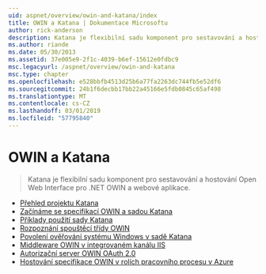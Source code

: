 ```yaml
---
uid: aspnet/overview/owin-and-katana/index
title: OWIN a Katana | Dokumentace Microsoftu
author: rick-anderson
description: Katana je flexibilní sadu komponent pro sestavování a hostování Open Web Interface pro .NET OWIN a webové aplikace.
ms.author: riande
ms.date: 05/30/2013
ms.assetid: 37e005e9-2f1c-4039-b6ef-15612e0fdbc9
msc.legacyurl: /aspnet/overview/owin-and-katana
msc.type: chapter
ms.openlocfilehash: e528bbfb4513d25b6a77fa2263dc744fb5e52df6
ms.sourcegitcommit: 24b1f6decbb17bb22a45166e5fdb0845c65af498
ms.translationtype: MT
ms.contentlocale: cs-CZ
ms.lasthandoff: 03/01/2019
ms.locfileid: "57795840"
---
```

<a name="owin-and-katana"></a>OWIN a Katana
====================
> Katana je flexibilní sadu komponent pro sestavování a hostování Open Web Interface pro .NET OWIN a webové aplikace.


- [Přehled projektu Katana](an-overview-of-project-katana.md)
- [Začínáme se specifikací OWIN a sadou Katana](getting-started-with-owin-and-katana.md)
- [Příklady použití sady Katana](katana-samples.md)
- [Rozpoznání spouštěcí třídy OWIN](owin-startup-class-detection.md)
- [Povolení ověřování systému Windows v sadě Katana](enabling-windows-authentication-in-katana.md)
- [Middleware OWIN v integrovaném kanálu IIS](owin-middleware-in-the-iis-integrated-pipeline.md)
- [Autorizační server OWIN OAuth 2.0](owin-oauth-20-authorization-server.md)
- [Hostování specifikace OWIN v rolích pracovního procesu v Azure](host-owin-in-an-azure-worker-role.md)
